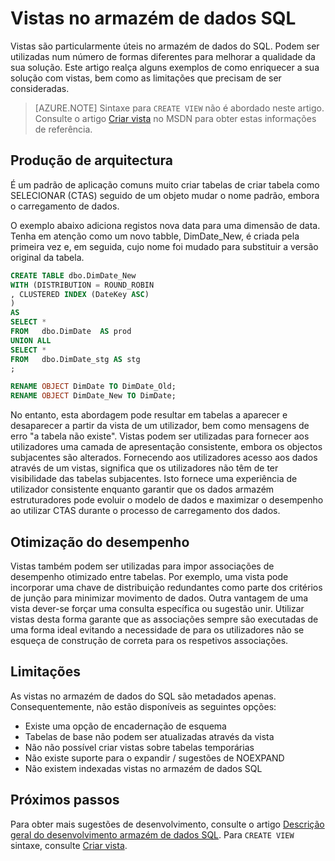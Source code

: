 <properties
   pageTitle="Vistas no armazém de dados SQL | Microsoft Azure"
   description="Sugestões para utilizar vistas Transact-SQL no armazém de dados do SQL Azure para desenvolver soluções."
   services="sql-data-warehouse"
   documentationCenter="NA"
   authors="jrowlandjones"
   manager="barbkess"
   editor=""/>

<tags
   ms.service="sql-data-warehouse"
   ms.devlang="NA"
   ms.topic="article"
   ms.tgt_pltfrm="NA"
   ms.workload="data-services"
   ms.date="07/01/2016"
   ms.author="jrj;barbkess;sonyama"/>


# <a name="views-in-sql-data-warehouse"></a>Vistas no armazém de dados SQL

Vistas são particularmente úteis no armazém de dados do SQL. Podem ser utilizadas num número de formas diferentes para melhorar a qualidade da sua solução.  Este artigo realça alguns exemplos de como enriquecer a sua solução com vistas, bem como as limitações que precisam de ser consideradas.

> [AZURE.NOTE] Sintaxe para `CREATE VIEW` não é abordado neste artigo. Consulte o artigo [Criar vista][] no MSDN para obter estas informações de referência.

## <a name="architectural-abstraction"></a>Produção de arquitectura
É um padrão de aplicação comuns muito criar tabelas de criar tabela como SELECIONAR (CTAS) seguido de um objeto mudar o nome padrão, embora o carregamento de dados.

O exemplo abaixo adiciona registos nova data para uma dimensão de data. Tenha em atenção como um novo tabble, DimDate_New, é criada pela primeira vez e, em seguida, cujo nome foi mudado para substituir a versão original da tabela.

```sql
CREATE TABLE dbo.DimDate_New
WITH (DISTRIBUTION = ROUND_ROBIN
, CLUSTERED INDEX (DateKey ASC)
)
AS
SELECT *
FROM   dbo.DimDate  AS prod
UNION ALL
SELECT *
FROM   dbo.DimDate_stg AS stg
;

RENAME OBJECT DimDate TO DimDate_Old;
RENAME OBJECT DimDate_New TO DimDate;

```

No entanto, esta abordagem pode resultar em tabelas a aparecer e desaparecer a partir da vista de um utilizador, bem como mensagens de erro "a tabela não existe". Vistas podem ser utilizadas para fornecer aos utilizadores uma camada de apresentação consistente, embora os objectos subjacentes são alterados. Fornecendo aos utilizadores acesso aos dados através de um vistas, significa que os utilizadores não têm de ter visibilidade das tabelas subjacentes. Isto fornece uma experiência de utilizador consistente enquanto garantir que os dados armazém estruturadores pode evoluir o modelo de dados e maximizar o desempenho ao utilizar CTAS durante o processo de carregamento dos dados.    

## <a name="performance-optimization"></a>Otimização do desempenho
Vistas também podem ser utilizadas para impor associações de desempenho otimizado entre tabelas. Por exemplo, uma vista pode incorporar uma chave de distribuição redundantes como parte dos critérios de junção para minimizar movimento de dados.  Outra vantagem de uma vista dever-se forçar uma consulta específica ou sugestão unir. Utilizar vistas desta forma garante que as associações sempre são executadas de uma forma ideal evitando a necessidade de para os utilizadores não se esqueça de construção de correta para os respetivos associações.

## <a name="limitations"></a>Limitações
As vistas no armazém de dados do SQL são metadados apenas.  Consequentemente, não estão disponíveis as seguintes opções:

-   Existe uma opção de encadernação de esquema
-   Tabelas de base não podem ser atualizadas através da vista
-   Não não possível criar vistas sobre tabelas temporárias
-   Não existe suporte para o expandir / sugestões de NOEXPAND
-   Não existem indexadas vistas no armazém de dados SQL


## <a name="next-steps"></a>Próximos passos
Para obter mais sugestões de desenvolvimento, consulte o artigo [Descrição geral do desenvolvimento armazém de dados SQL][].
Para `CREATE VIEW` sintaxe, consulte [Criar vista][].

<!--Image references-->

<!--Article references-->
[Descrição geral do desenvolvimento armazém de dados SQL]: ./sql-data-warehouse-overview-develop.md

<!--MSDN references-->
[CRIAR VISTA]: https://msdn.microsoft.com/en-us/library/ms187956.aspx

<!--Other Web references-->
